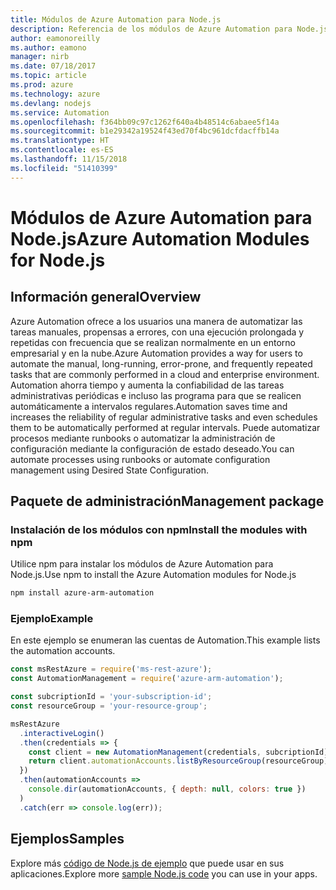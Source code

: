 ```yaml
---
title: Módulos de Azure Automation para Node.js
description: Referencia de los módulos de Azure Automation para Node.js
author: eamonoreilly
ms.author: eamono
manager: nirb
ms.date: 07/18/2017
ms.topic: article
ms.prod: azure
ms.technology: azure
ms.devlang: nodejs
ms.service: Automation
ms.openlocfilehash: f364bb09c97c1262f640a4b48514c6abaee5f14a
ms.sourcegitcommit: b1e29342a19524f43ed70f4bc961dcfdacffb14a
ms.translationtype: HT
ms.contentlocale: es-ES
ms.lasthandoff: 11/15/2018
ms.locfileid: "51410399"
---
```

# <a name="azure-automation-modules-for-nodejs"></a><span data-ttu-id="50bed-103">Módulos de Azure Automation para Node.js</span><span class="sxs-lookup"><span data-stu-id="50bed-103">Azure Automation Modules for Node.js</span></span>

## <a name="overview"></a><span data-ttu-id="50bed-104">Información general</span><span class="sxs-lookup"><span data-stu-id="50bed-104">Overview</span></span>

<span data-ttu-id="50bed-105">Azure Automation ofrece a los usuarios una manera de automatizar las tareas manuales, propensas a errores, con una ejecución prolongada y repetidas con frecuencia que se realizan normalmente en un entorno empresarial y en la nube.</span><span class="sxs-lookup"><span data-stu-id="50bed-105">Azure Automation provides a way for users to automate the manual, long-running, error-prone, and frequently repeated tasks that are commonly performed in a cloud and enterprise environment.</span></span> <span data-ttu-id="50bed-106">Automation ahorra tiempo y aumenta la confiabilidad de las tareas administrativas periódicas e incluso las programa para que se realicen automáticamente a intervalos regulares.</span><span class="sxs-lookup"><span data-stu-id="50bed-106">Automation saves time and increases the reliability of regular administrative tasks and even schedules them to be automatically performed at regular intervals.</span></span> <span data-ttu-id="50bed-107">Puede automatizar procesos mediante runbooks o automatizar la administración de configuración mediante la configuración de estado deseado.</span><span class="sxs-lookup"><span data-stu-id="50bed-107">You can automate processes using runbooks or automate configuration management using Desired State Configuration.</span></span>

## <a name="management-package"></a><span data-ttu-id="50bed-108">Paquete de administración</span><span class="sxs-lookup"><span data-stu-id="50bed-108">Management package</span></span>

### <a name="install-the-modules-with-npm"></a><span data-ttu-id="50bed-109">Instalación de los módulos con npm</span><span class="sxs-lookup"><span data-stu-id="50bed-109">Install the modules with npm</span></span>

<span data-ttu-id="50bed-110">Utilice npm para instalar los módulos de Azure Automation para Node.js.</span><span class="sxs-lookup"><span data-stu-id="50bed-110">Use npm to install the Azure Automation modules for Node.js</span></span>

```bash
npm install azure-arm-automation
```

### <a name="example"></a><span data-ttu-id="50bed-111">Ejemplo</span><span class="sxs-lookup"><span data-stu-id="50bed-111">Example</span></span>

<span data-ttu-id="50bed-112">En este ejemplo se enumeran las cuentas de Automation.</span><span class="sxs-lookup"><span data-stu-id="50bed-112">This example lists the automation accounts.</span></span>

```javascript
const msRestAzure = require('ms-rest-azure');
const AutomationManagement = require('azure-arm-automation');

const subcriptionId = 'your-subscription-id';
const resourceGroup = 'your-resource-group';

msRestAzure
  .interactiveLogin()
  .then(credentials => {
    const client = new AutomationManagement(credentials, subcriptionId);
    return client.automationAccounts.listByResourceGroup(resourceGroup);
  })
  .then(automationAccounts =>
    console.dir(automationAccounts, { depth: null, colors: true })
  )
  .catch(err => console.log(err));
```

## <a name="samples"></a><span data-ttu-id="50bed-113">Ejemplos</span><span class="sxs-lookup"><span data-stu-id="50bed-113">Samples</span></span>

<span data-ttu-id="50bed-114">Explore más [código de Node.js de ejemplo](https://azure.microsoft.com/resources/samples/?platform=nodejs) que puede usar en sus aplicaciones.</span><span class="sxs-lookup"><span data-stu-id="50bed-114">Explore more [sample Node.js code](https://azure.microsoft.com/resources/samples/?platform=nodejs) you can use in your apps.</span></span>
